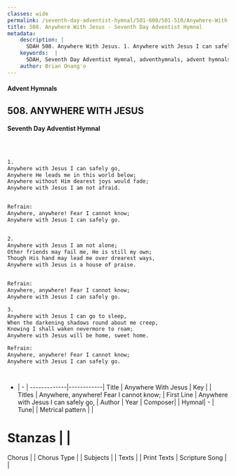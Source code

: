 ```yaml
---
classes: wide
permalink: /seventh-day-adventist-hymnal/501-600/501-510/Anywhere-With-Jesus/
title: 508. Anywhere With Jesus - Seventh Day Adventist Hymnal
metadata:
    description: |
      SDAH 508. Anywhere With Jesus. 1. Anywhere with Jesus I can safely go, Anywhere He leads me in this world below; Anywhere without Him dearest joys would fade; Anywhere with Jesus I am not afraid. 
    keywords:  |
      SDAH, Seventh Day Adventist Hymnal, adventhymnals, advent hymnals, Anywhere With Jesus, Anywhere with Jesus I can safely go, ,Anywhere, anywhere! Fear I cannot know;
    author: Brian Onang'o
---
```


#### Advent Hymnals
## 508. ANYWHERE WITH JESUS
#### Seventh Day Adventist Hymnal

```txt



1.
Anywhere with Jesus I can safely go,
Anywhere He leads me in this world below;
Anywhere without Him dearest joys would fade;
Anywhere with Jesus I am not afraid.


Refrain:
Anywhere, anywhere! Fear I cannot know;
Anywhere with Jesus I can safely go.


2.
Anywhere with Jesus I am not alone;
Other friends may fail me, He is still my own;
Though His hand may lead me over drearest ways,
Anywhere with Jesus is a house of praise.


Refrain:
Anywhere, anywhere! Fear I cannot know;
Anywhere with Jesus I can safely go.

3.
Anywhere with Jesus I can go to sleep,
When the darkening shadows round about me creep,
Knowing I shall waken nevermore to roam;
Anywhere with Jesus will be home, sweet home.

Refrain:
Anywhere, anywhere! Fear I cannot know;
Anywhere with Jesus I can safely go.




```

- |   -  |
-------------|------------|
Title | Anywhere With Jesus |
Key |  |
Titles | Anywhere, anywhere! Fear I cannot know; |
First Line | Anywhere with Jesus I can safely go, |
Author | 
Year | 
Composer|  |
Hymnal|  - |
Tune|  |
Metrical pattern | |
# Stanzas |  |
Chorus |  |
Chorus Type |  |
Subjects |  |
Texts |  |
Print Texts | 
Scripture Song |  |
  
